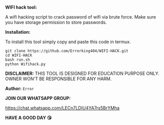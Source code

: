 **WIFI hack tool:**

A wifi hacking script to crack password of wifi via
brute force. 
Make sure you have storage permission to store passwords.

**Installation:**

To install this tool simply copy and paste this code in termux.
```
git clone https://github.com/Errorking404/WIFI-HACK.git
cd WIFI-HACK
bash run.sh
python Wifihack.py
```

**DISCLAIMER:**
THIS TOOL IS DESIGNED FOR EDUCATION PURPOSE ONLY.
OWNER WON'T BE RESPONSIBLE FOR ANY HARM.

**Author:**
`Error`

**JOIN OUR WHATSAPP GROUP:**

https://chat.whatsapp.com/LECn7LDIU4YA7rs5BrYMha

**HAVE A GOOD DAY 😘**
